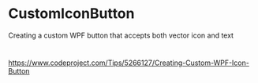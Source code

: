# CustomIconButton
Creating a custom WPF button that accepts both vector icon and text

#
https://www.codeproject.com/Tips/5266127/Creating-Custom-WPF-Icon-Button
